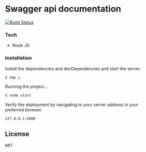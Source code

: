 # Swagger api documentation

[![Build Status](https://travis-ci.org/joemccann/dillinger.svg?branch=master)](https://travis-ci.org/joemccann/dillinger)


### Tech

* Node JS

### Installation


Install the dependencies and devDependencies and start the server.
```sh
$ nmp i
```
Running the project...

```sh
$ node start
```
Verify the deployment by navigating to your server address in your preferred browser.

```sh
127.0.0.1:5000
```

License
----

MIT
